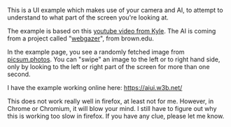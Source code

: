 This is a UI example which makes use of your camera and AI, to attempt to understand to what part of the screen you're looking at.

The example is based on this [youtube video from Kyle](https://www.youtube.com/watch?v=6s2Ug-eVpVc). The AI is coming from a project called "[webgazer](https://webgazer.cs.brown.edu/)", from brown.edu.

In the example page, you see a randomly fetched image from [picsum.photos](https://picsum.photos). You can "swipe" an image to the left or to right hand side, only by looking to the left or right part of the screen for more than one second.

I have the example working online here: https://aiui.w3b.net/

This does not work really well in firefox, at least not for me. However, in Chrome or Chromium, it will blow your mind. I still have to figure out why this is working too slow in firefox. If you have any clue, please let me know.
